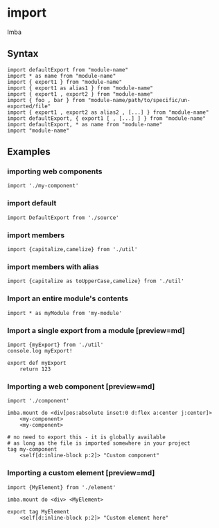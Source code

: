 # import

Imba 

## Syntax
```imba
import defaultExport from "module-name"
import * as name from "module-name"
import { export1 } from "module-name"
import { export1 as alias1 } from "module-name"
import { export1 , export2 } from "module-name"
import { foo , bar } from "module-name/path/to/specific/un-exported/file"
import { export1 , export2 as alias2 , [...] } from "module-name"
import defaultExport, { export1 [ , [...] ] } from "module-name"
import defaultExport, * as name from "module-name"
import "module-name"
```

## Examples

### importing web components
```imba
import './my-component'
```

### import default
```imba
import DefaultExport from './source'
```

### import members
```imba
import {capitalize,camelize} from './util'
```

### import members with alias
```imba
import {capitalize as toUpperCase,camelize} from './util'
```

### Import an entire module's contents
```imba
import * as myModule from 'my-module'
```

### Import a single export from a module [preview=md]
```imba app.imba
import {myExport} from './util'
console.log myExport!
```
```imba util.imba
export def myExport
    return 123
```


### Importing a web component [preview=md]
```imba app.imba
import './component'

imba.mount do <div[pos:absolute inset:0 d:flex a:center j:center]>
    <my-component>
    <my-component>
```
```imba component.imba
# no need to export this - it is globally available
# as long as the file is imported somewhere in your project
tag my-component
    <self[d:inline-block p:2]> "Custom component"
```

### Importing a custom element [preview=md]
```imba app.imba
import {MyElement} from './element'

imba.mount do <div> <MyElement>
```
```imba element.imba
export tag MyElement
    <self[d:inline-block p:2]> "Custom element here"
```